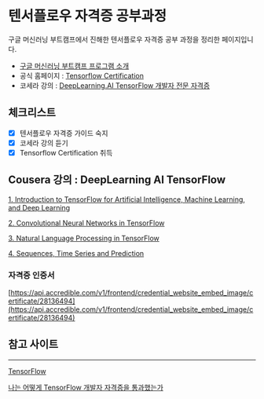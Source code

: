 # 텐서플로우 자격증 공부과정

구글 머신러닝 부트캠프에서 진해한 텐서플로우 자격증 공부 과정을 정리한 페이지입니다.

- [구글 머신러닝 부트캠프 프로그램 소개](https://docs.google.com/presentation/d/e/2PACX-1vTqC8kGhWnxrY8IpvuuKAKEWo2CIFLvtoKIFGaM2SIc1JGN2oi15xUYdvNf3in3xSrDmoMS19_g4tLK/pub?start=false&loop=false&delayms=3000&slide=id.g948e87720b_0_38)
- 공식 홈페이지 : [Tensorflow Certification](https://www.tensorflow.org/certificate?hl=ko)
- 코세라 강의 : [DeepLearning.AI TensorFlow 개발자 전문 자격증](https://www.coursera.org/professional-certificates/tensorflow-in-practice#courses)

## 체크리스트

- [x]  텐서플로우 자격증 가이드 숙지
- [x]  코세라 강의 듣기
- [x]  Tensorflow Certification 취득

## Cousera 강의 : DeepLearning AI TensorFlow

[1. Introduction to TensorFlow for Artificial Intelligence, Machine Learning, and Deep Learning](https://www.notion.so/1-Introduction-to-TensorFlow-for-Artificial-Intelligence-Machine-Learning-and-Deep-Learning-12d0129f6aef42ac8d6791b4fef7c6b5)

[2. Convolutional Neural Networks in TensorFlow](https://www.notion.so/2-Convolutional-Neural-Networks-in-TensorFlow-3ae59fd3f9134ae387da0d364ce211c2)

[3. Natural Language Processing in TensorFlow](https://www.notion.so/3-Natural-Language-Processing-in-TensorFlow-ee7c9f2d57fe49e49f419a03552a2128)

[4. Sequences, Time Series and Prediction](https://www.notion.so/4-Sequences-Time-Series-and-Prediction-8f9b6fbff4f843398736fbf515082699)

### 자격증 인증서

[https://api.accredible.com/v1/frontend/credential_website_embed_image/certificate/28136494](https://api.accredible.com/v1/frontend/credential_website_embed_image/certificate/28136494)

## 참고 사이트

---

[TensorFlow](https://www.tensorflow.org/)

[나는 어떻게 TensorFlow 개발자 자격증을 통과했는가](https://doooob.tistory.com/215)